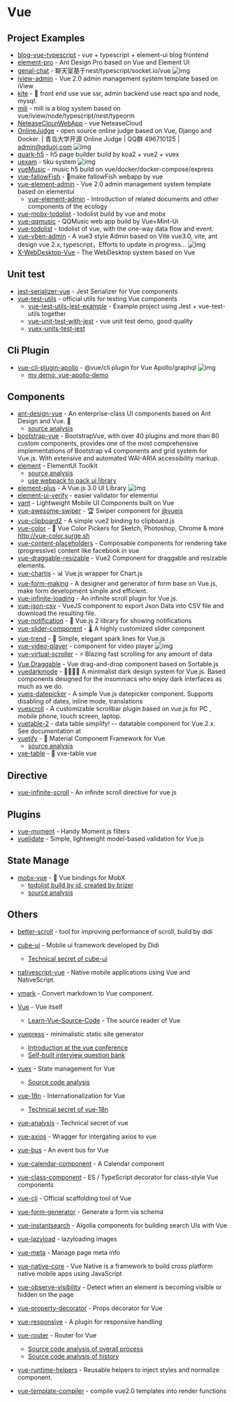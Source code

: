# Vue

## Project Examples

- [blog-vue-typescript](https://github.com/biaochenxuying/blog-vue-typescript) - vue + typescript + element-ui blog frontend
- [element-pro](https://github.com/qidaizhe11/element-pro) - Ant Design Pro based on Vue and Element UI
- [genal-chat](https://github.com/genaller/genal-chat) - 聊天室基于nest/typescript/socket.io/vue ![img](https://img.shields.io/github/stars/genaller/genal-chat)
- [iview-admin](https://github.com/iview/iview-admin) - Vue 2.0 admin management system template based on iView
- [kite](https://github.com/maoxiaoquan/kite) - <g-emoji class="g-emoji" alias="palm_tree" fallback-src="https://github.githubassets.com/images/icons/emoji/unicode/1f334.png">🌴</g-emoji> front end use vue ssr, admin backend use react spa and node, mysql.
- [mili](https://github.com/shen100/mili) - mili is a blog system based on vue/iview/node/typescript/nest/typeorm
- [NeteaseClounWebApp](https://github.com/javaSwing/NeteaseCloudWebApp) - vue NeteaseCloud
- [OnlineJudge](https://github.com/QingdaoU/OnlineJudge) - open source online judge based on Vue, Django and Docker. | 青岛大学开源 Online Judge | QQ群 496710125 | admin@qduoj.com ![img](https://img.shields.io/github/stars/QingdaoU/OnlineJudge)
- [quark-h5](https://github.com/huangwei9527/quark-h5) - h5 page builder build by koa2 + vue2 + vuex
- [uexam](https://github.com/alvis-u/uexam) - tiku system ![img](https://img.shields.io/github/stars/alvis-u/uexam)
- [vueMusic](https://github.com/xieyezi/vueMusic) - music h5 build on vue/docker/docker-compose/express
- [vue-fallowFish](https://github.com/LLZUPUP/vue-fallowFish) - <g-emoji class="g-emoji" alias="tropical_fish" fallback-src="https://github.githubassets.com/images/icons/emoji/unicode/1f420.png">🐠</g-emoji>make fallowFish webapp by vue
- [vue-element-admin](https://github.com/PanJiaChen/vue-element-admin) - Vue 2.0 admin management system template based on elementui
    - [vue-element-admin](https://panjiachen.github.io/vue-element-admin-site/zh/) - Introduction of related documents and other components of the ecology
- [vue-mobx-todolist](https://github.com/FunnyLiu/vue-mobx-todolist) - todolist build by vue and mobx
- [vue-qqmusic](https://github.com/Panda-Hope/vue-qqmusic) - QQMusic web app build by Vue+Mint-Ui
- [vue-todolist](https://github.com/FunnyLiu/vue-todolist) - todolist of vue, with the one-way data flow and event.
- [vue-vben-admin](https://github.com/anncwb/vue-vben-admin) -  A vue3 style Admin based on Vite vue3.0, vite, ant design vue 2.x, typescript，Efforts to update in progress... ![img](https://img.shields.io/github/stars/anncwb/vue-vben-admin)
- [X-WebDesktop-Vue](https://github.com/OXOYO/X-WebDesktop-Vue) - The WebDesktop system based on Vue

## Unit test

- [jest-serializer-vue](https://github.com/eddyerburgh/jest-serializer-vue) - Jest Serializer for Vue components
- [vue-test-utils](https://github.com/vuejs/vue-test-utils) - official utils for testing Vue components
    - [vue-test-utils-jest-example](https://github.com/vuejs/vue-test-utils-jest-example) - Example project using Jest + vue-test-utils together
    - [vue-unit-test-with-jest](https://github.com/FunnyLiu/vue-unit-test-with-jest) - vue unit test demo, good quality
    - [vuex-units-test-jest](https://github.com/brizer/vuex-utils-test-jest)

## Cli Plugin

- [vue-cli-plugin-apollo](https://github.com/Akryum/vue-cli-plugin-apollo) - @vue/cli plugin for Vue Apollo/graphql ![img](https://img.shields.io/github/stars/Akryum/vue-cli-plugin-apollo)
    - [my demo: vue-apollo-demo](https://github.com/FunnyLiu/vue-apollo-demo)

## Components

- [ant-design-vue](https://github.com/vueComponent/ant-design-vue) - An enterprise-class UI components based on Ant Design and Vue. <g-emoji class="g-emoji" alias="ant" fallback-src="https://github.githubassets.com/images/icons/emoji/unicode/1f41c.png">🐜</g-emoji>
    - [source analysis](https://github.com/FunnyLiu/ant-design-vue/tree/readsource)
- [bootstrap-vue](https://github.com/bootstrap-vue/bootstrap-vue) - BootstrapVue, with over 40 plugins and more than 80 custom components, provides one of the most comprehensive implementations of Bootstrap v4 components and grid system for Vue.js. With extensive and automated WAI-ARIA accessibility markup.
- [element](https://github.com/ElemeFE/element) - ElementUI Toolkit
    - [source analysis](https://github.com/FunnyLiu/element/tree/readsource)
    - [use webpack to pack ui library]()
- [element-plus](https://github.com/element-plus/element-plus) -  A Vue.js 3.0 UI Library ![img](https://img.shields.io/github/stars/element-plus/element-plus)
- [element-ui-verify](https://github.com/aweiu/element-ui-verify) - easier validator for elementui
- [vant](https://github.com/youzan/vant) - Lightweight Mobile UI Components built on Vue
- [vue-awesome-swiper](https://github.com/surmon-china/vue-awesome-swiper) - <g-emoji class="g-emoji" alias="trophy" fallback-src="https://github.githubassets.com/images/icons/emoji/unicode/1f3c6.png">🏆</g-emoji> Swiper component for <a class="user-mention" data-hovercard-type="organization" data-hovercard-url="/orgs/vuejs/hovercard" href="https://github.com/vuejs">@vuejs</a>
- [vue-clipboard2](https://github.com/Inndy/vue-clipboard2) - A simple vue2 binding to clipboard.js
- [vue-color](https://github.com/xiaokaike/vue-color) - <g-emoji class="g-emoji" alias="art" fallback-src="https://github.githubassets.com/images/icons/emoji/unicode/1f3a8.png">🎨</g-emoji> Vue Color Pickers for Sketch, Photoshop, Chrome &amp; more <a href="http://vue-color.surge.sh" rel="nofollow">http://vue-color.surge.sh</a>
- [vue-content-placeholders](https://github.com/michalsnik/vue-content-placeholders) - Composable components for rendering fake (progressive) content like facebook in vue
- [vue-draggable-resizable](https://github.com/mauricius/vue-draggable-resizable) - Vue2 Component for draggable and resizable elements.
- [vue-chartjs](https://github.com/apertureless/vue-chartjs) - <g-emoji class="g-emoji" alias="bar_chart" fallback-src="https://github.githubassets.com/images/icons/emoji/unicode/1f4ca.png">📊</g-emoji> Vue.js wrapper for Chart.js
- [vue-form-making](https://github.com/GavinZhuLei/vue-form-making) - A designer and generator of form base on Vue.js, make form development simple and efficient.
- [vue-infinite-loading](https://github.com/PeachScript/vue-infinite-loading) - An infinite scroll plugin for Vue.js.
- [vue-json-csv](https://github.com/Belphemur/vue-json-csv) - VueJS component to export Json Data into CSV file and download the resulting file.
- [vue-notification](https://github.com/euvl/vue-notification) - <g-emoji class="g-emoji" alias="icecream" fallback-src="https://github.githubassets.com/images/icons/emoji/unicode/1f366.png">🍦</g-emoji> Vue.js 2 library for showing notifications
- [vue-slider-component](https://github.com/NightCatSama/vue-slider-component) - <g-emoji class="g-emoji" alias="thermometer" fallback-src="https://github.githubassets.com/images/icons/emoji/unicode/1f321.png">🌡</g-emoji> A highly customized slider component
- [vue-trend](https://github.com/QingWei-Li/vue-trend) - <g-emoji class="g-emoji" alias="rainbow" fallback-src="https://github.githubassets.com/images/icons/emoji/unicode/1f308.png">🌈</g-emoji> Simple, elegant spark lines for Vue.js
- [vue-video-player](https://github.com/surmon-china/vue-video-player) - component for video player ![img](https://img.shields.io/github/stars/surmon-china/vue-video-player)
- [vue-virtual-scroller](https://github.com/Akryum/vue-virtual-scroller) - <g-emoji class="g-emoji" alias="zap" fallback-src="https://github.githubassets.com/images/icons/emoji/unicode/26a1.png">⚡️</g-emoji> Blazing fast scrolling for any amount of data
- [Vue.Draggable](https://github.com/SortableJS/Vue.Draggable) - Vue drag-and-drop component based on Sortable.js
- [vuedarkmode](https://github.com/LeCoupa/vuedarkmode) - <g-emoji class="g-emoji" alias="woman_artist" fallback-src="https://github.githubassets.com/images/icons/emoji/unicode/1f469-1f3a8.png">👩‍🎨</g-emoji><g-emoji class="g-emoji" alias="man_artist" fallback-src="https://github.githubassets.com/images/icons/emoji/unicode/1f468-1f3a8.png">👨‍🎨</g-emoji> A minimalist dark design system for Vue.js. Based components designed for the insomniacs who enjoy dark interfaces as much as we do.
- [vuejs-datepicker](https://github.com/charliekassel/vuejs-datepicker) - A simple Vue.js datepicker component. Supports disabling of dates, inline mode, translations
- [vuescroll](https://github.com/YvesCoding/vuescroll) - A customizable scrollbar plugin based on vue.js for PC , mobile phone, touch screen, laptop.
- [vuetable-2](https://github.com/ratiw/vuetable-2) - data table simplify! -- datatable component for Vue 2.x. See documentation at
- [vuetify](https://github.com/vuetifyjs/vuetify) - <g-emoji class="g-emoji" alias="dragon" fallback-src="https://github.githubassets.com/images/icons/emoji/unicode/1f409.png">🐉</g-emoji> Material Component Framework for Vue
    - [source analysis](https://github.com/FunnyLiu/vuetify/tree/readsource)
- [vxe-table](https://github.com/xuliangzhan/vxe-table) - <g-emoji class="g-emoji" alias="dolphin" fallback-src="https://github.githubassets.com/images/icons/emoji/unicode/1f42c.png">🐬</g-emoji> vxe-table vue 

## Directive

- [vue-infinite-scroll](https://github.com/ElemeFE/vue-infinite-scroll) - An infinite scroll directive for vue.js

## Plugins

- [vue-moment](https://www.npmjs.com/package/vue-moment) - Handy Moment.js filters
- [vuelidate](https://github.com/vuelidate/vuelidate) - Simple, lightweight model-based validation for Vue.js

## State Manage

- [mobx-vue](https://github.com/mobxjs/mobx-vue) - <g-emoji class="g-emoji" alias="dragon" fallback-src="https://github.githubassets.com/images/icons/emoji/unicode/1f409.png">🐉</g-emoji> Vue bindings for MobX
    - [todolist build by id, created by brizer](https://github.com/FunnyLiu/vue-todolist)
    - [source analysis](https://github.com/FunnyLiu/mobx-vue/tree/readsource)

## Others

- [better-scroll](https://github.com/ustbhuangyi/better-scroll) - tool for improving performance of scroll, build by didi
- [cube-ui](https://github.com/didi/cube-ui) - Mobile ui framework developed by Didi
    - [Technical secret of cube-ui](https://github.com/DDFE/DDFE-blog/issues/31)
- [nativescript-vue](https://github.com/nativescript-vue/nativescript-vue) - Native mobile applications using Vue and NativeScript.
- [vmark](https://github.com/egoist/vmark) - Convert markdown to Vue component.
- [Vue](https://github.com/vuejs/vue) - Vue itself
    - [Learn-Vue-Source-Code](https://github.com/NLRX-WJC/Learn-Vue-Source-Code) - The source reader of Vue
- [vuepress](https://github.com/vuejs/vuepress) - minimalistic static site generator
    - [Introduction at the vue conference](https://zhuanlan.zhihu.com/p/68669412)
    - [Self-built interview question bank](https://github.com/omnipotent-front-end/Interview)
- [vuex](https://github.com/vuejs/vuex) - State management for Vue
    - [Source code analysis](https://github.com/DDFE/DDFE-blog/issues/8)
    
- [vue-18n](https://github.com/kazupon/vue-i18n) - Internationalization for Vue
    - [Technical secret of vue-18n](https://github.com/DDFE/DDFE-blog/issues/14)
- [vue-analysis](https://github.com/ustbhuangyi/vue-analysis) - Technical secret of vue
- [vue-axios](https://www.npmjs.com/package/vue-axios) - Wragger for intergating axios to vue
- [vue-bus](https://www.npmjs.com/package/vue-bus) - An event bus for Vue
- [vue-calendar-component](https://www.npmjs.com/package/vue-calendar-component) - A Calendar component
- [vue-class-component](https://github.com/vuejs/vue-class-component) - ES / TypeScript decorator for class-style Vue components
- [vue-cli](https://github.com/vuejs/vue-cli) - Official scaffolding tool of Vue
- [vue-form-generator](https://github.com/vue-generators/vue-form-generator) - Generate a form via schema
- [vue-instantsearch](https://github.com/algolia/vue-instantsearch) - Algolia components for building search UIs with Vue
- [vue-lazyload](https://www.npmjs.com/package/vue-lazyload) - lazyloading images
- [vue-meta](https://github.com/nuxt/vue-meta) - Manage page meta info
- [vue-native-core](https://github.com/GeekyAnts/vue-native-core) - Vue Native is a framework to build cross platform native mobile apps using JavaScript
- [vue-observe-visibility](https://github.com/Akryum/vue-observe-visibility) - Detect when an element is becoming visible or hidden on the page
- [vue-property-decorator](https://github.com/kaorun343/vue-property-decorator) - Props decorator for Vue
- [vue-responsive](https://github.com/reinerBa/Vue-Responsive) - A plugin for responsive handling
- [vue-router](https://github.com/vuejs/vue-router) - Router for Vue
    - [Source code analysis of overall process](https://github.com/DDFE/DDFE-blog/issues/9)
    - [Source code analysis of history](https://github.com/DDFE/DDFE-blog/issues/11)
- [vue-runtime-helpers](https://github.com/znck/vue-runtime-helpers) - Reusable helpers to inject styles and normalize component.
- [vue-template-compiler](https://www.npmjs.com/package/vue-template-compiler) - compile vue2.0 templates into render functions
